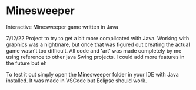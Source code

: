 # Minesweeper
Interactive Minesweeper game written in Java

7/12/22 Project to try to get a bit more complicated with Java. Working with graphics was a nightmare, but once that was figured out creating the actual game wasn't too difficult. All code and 'art' was made completely by me using reference to other java Swing projects. I could add more features in the future but eh

To test it out simply open the Minesweeper folder in your IDE with Java installed. It was made in VSCode but Eclipse should work.

